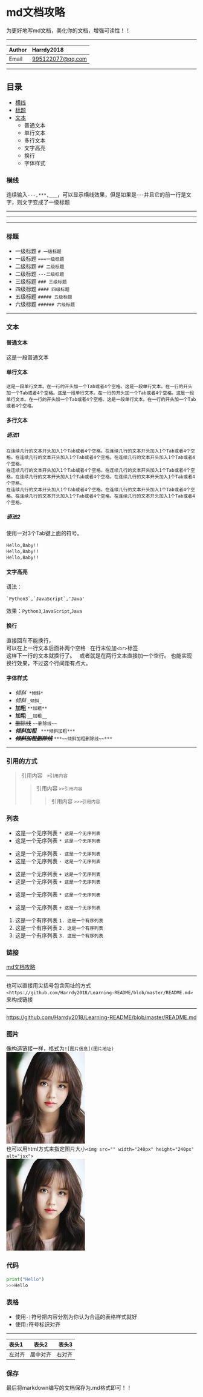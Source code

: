 md文档攻略
===
为更好地写md文档，美化你的文档，增强可读性！！
***
|Author|Harrdy2018|
|:---|:---|
|Email|995122077@qq.com|
***


## 目录
* [横线](#横线)
* [标题](#标题)
* [文本](#文本)
    * 普通文本
    * 单行文本
    * 多行文本
    * 文字高亮
    * 换行
    * 字体样式
### 横线
连续输入`---,***,___`，可以显示横线效果，但是如果是---并且它的前一行是文字，则文字变成了一级标题
***
---
___
### 标题
* 一级标题 `# 一级标题`
* 一级标题 `===一级标题`
* 二级标题 `## 二级标题`
* 二级标题 `---二级标题`
* 三级标题 `### 三级标题`
* 四级标题 `#### 四级标题`
* 五级标题 `##### 五级标题`
* 六级标题 `###### 六级标题`
***
### 文本
#### 普通文本
这是一段普通文本
#### 单行文本
    这是一段单行文本。在一行的开头加一个Tab或者4个空格。这是一段单行文本。在一行的开头加一个Tab或者4个空格。这是一段单行文本。在一行的开头加一个Tab或者4个空格。这是一段单行文本。在一行的开头加一个Tab或者4个空格。这是一段单行文本。在一行的开头加一个Tab或者4个空格。
#### 多行文本
##### 语法1
    在连续几行的文本开头加入1个Tab或者4个空格。在连续几行的文本开头加入1个Tab或者4个空格。在连续几行的文本开头加入1个Tab或者4个空格。在连续几行的文本开头加入1个Tab或者4个空格。
    在连续几行的文本开头加入1个Tab或者4个空格。在连续几行的文本开头加入1个Tab或者4个空格。在连续几行的文本开头加入1个Tab或者4个空格。在连续几行的文本开头加入1个Tab或者4个空格。
    在连续几行的文本开头加入1个Tab或者4个空格。在连续几行的文本开头加入1个Tab或者4个空格。在连续几行的文本开头加入1个Tab或者4个空格。在连续几行的文本开头加入1个Tab或者4个空格。
##### 语法2
使用一对3个Tab键上面的符号。
```
Hello,Baby!!
Hello,Baby!!
Hello,Baby!!
```
#### 文字高亮
语法：
```
`Python3`,`JavaScript`,'Java'
```
效果：`Python3`,`JavaScript`,`Java`
#### 换行
直接回车不能换行，  
可以在上一行文本后面补两个空格  
在行末位加`<br>`标签<br>
这样下一行的文本就换行了。  
或者就是在两行文本直接加一个空行。
也能实现换行效果，不过这个行间距有点大。
#### 字体样式
* *倾斜*  `*倾斜*`
* _倾斜_ `_倾斜_`
* **加粗** `**加粗**`
* __加粗__ `__加粗__`
* ~~删除线~~ `~~删除线~~`
* ***倾斜加粗***   `***倾斜加粗***`
* ***~~倾斜加粗删除线~~***  `***~~倾斜加粗删除线~~***`

***
### 引用的方式
>引用内容   `>引用内容`
>>引用内容  `>>引用内容`
>>>引用内容  `>>>引用内容`

### 列表
* 这是一个无序列表 `* 这是一个无序列表`
* 这是一个无序列表 `* 这是一个无序列表`

- 这是一个无序列表 `- 这是一个无序列表`
- 这是一个无序列表 `- 这是一个无序列表`

+ 这是一个无序列表 `+ 这是一个无序列表`
+ 这是一个无序列表 `+ 这是一个无序列表`

* 这是一个无序列表 `* 这是一个无序列表`
+ 这是一个无序列表 `+ 这是一个无序列表`

1. 这是一个有序列表 `1. 这是一个有序列表`
2. 这是一个有序列表 `2. 这是一个有序列表`
3. 这是一个有序列表 `3. 这是一个有序列表`
### 链接
[md文档攻略](https://github.com/Harrdy2018/Learning-README/blob/master/README.md)
***
也可以直接用尖括号包含网址的方式`<https://github.com/Harrdy2018/Learning-README/blob/master/README.md>`来构成链接
***
<https://github.com/Harrdy2018/Learning-README/blob/master/README.md>
### 图片
像构造链接一样，格式为`![图片信息](图片地址)`<br>
![金所炫](https://github.com/Harrdy2018/Learning-README/blob/master/jsx.jpg)<br>
也可以用html方式来指定图片大小`<img src="" width="240px" height="240px" alt="jsx">`<br>
<img src="https://github.com/Harrdy2018/Learning-README/blob/master/jsx.jpg" width="208px" height="242px" alt="金所炫">
### 代码
```python
print("Hello")
>>>Hello
```

### 表格
* 使用`-|`符号把内容分割为你认为合适的表格样式就好
* 使用`:`符号标识对齐
***
|表头1|表头2|表头3|
|:---|:---:|---:|
|左对齐|居中对齐|右对齐|
### 保存
最后将markdown编写的文档保存为.md格式即可！！
